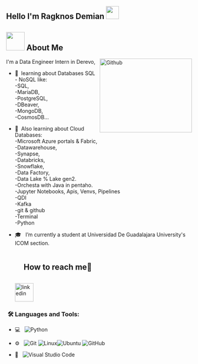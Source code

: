 <h2> Hello I'm Ragknos Demian <img src="https://media.giphy.com/media/hvRJCLFzcasrR4ia7z/giphy.gif" width="35"></h2>

## <picture><img src = "https://github.com/7oSkaaa/7oSkaaa/blob/main/Images/about_me.gif?raw=true" width = 50px></picture> About Me

<img align="right" width = 250px height = 200px alt="Github" src="https://github.com/Mo-Alsehli/Mo-Alsehli/assets/98949843/92f233e8-fd56-4521-bc8e-b48fe669209a" />

I'm a Data Engineer Intern in Derevo, <br>
- 🌱 &nbsp;learning about Databases SQL - NoSQL like: 
 <br>-SQL, 
 <br>-MariaDB, 
 <br>-PostgreSQL, 
 <br>-DBeaver, 
 <br>-MongoDB, 
 <br>-CosmosDB...

- 🌱 &nbsp;Also learning about Cloud Databases:
 <br>-Microsoft Azure portals & Fabric, 
 <br>-Datawarehouse, 
 <br>-Synapse, 
 <br>-Databricks, 
 <br>-Snowflake, 
 <br>-Data Factory, 
 <br>-Data Lake % Lake gen2.
 <br>-Orchesta with Java in pentaho.
 <br>-Jupyter Notebooks, Apis, Venvs, Pipelines
 <br>-QDI
 <br>-Kafka
 <br>-git & github
 <br>-Terminal
 <br>-Python
- 🎓 &nbsp; I’m currently a student at Universidad De Guadalajara University's ICOM section.
  <div id="user-content-toc">
    <ul align="left">
      <summary><h2 style="display: inline-block">How to reach me🤝</h2></summary>
    </ul>
  <p align="left">
  <a href="https://www.linkedin.com/in/ragknos-demi%C3%A1n-fern%C3%A1ndez-agraz-rodr%C3%ADguez-9ab523317/" target="blank"><img align="center" src="https://user-images.githubusercontent.com/88904952/234979284-68c11d7f-1acc-4f0c-ac78-044e1037d7b0.png" alt="linkedin" height="50" width="50" /></a>
<h3>  &nbsp;🛠️ Languages and Tools:</h3>

- 💻 &nbsp;
  ![Python](https://img.shields.io/badge/-Python-333333?style=flat&logo=python)

- ⚙️ &nbsp;
  ![Git](https://img.shields.io/badge/-Git-333333?style=flat&logo=git)
  ![Linux](https://img.shields.io/badge/-Linux-333333?style=flat&logo=Linux&logoColor=FCC624)![Ubuntu](https://img.shields.io/badge/-Ubuntu-black?style=flat-square&logo=ubuntu)
  ![GitHub](https://img.shields.io/badge/-GitHub-333333?style=flat&logo=github)
- 🔧 &nbsp;
  ![Visual Studio Code](https://img.shields.io/badge/-Visual%20Studio%20Code-333333?style=flat&logo=visual-studio-code&logoColor=007ACC)
<br/>
